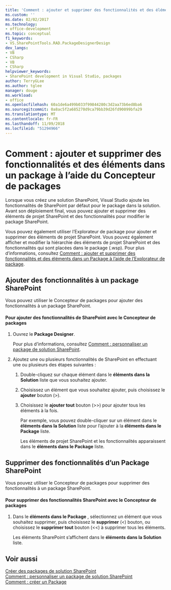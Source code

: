 ```yaml
---
title: 'Comment : ajouter et supprimer des fonctionnalités et des éléments dans un Package à l’aide du Concepteur de packages | Microsoft Docs'
ms.custom: ''
ms.date: 02/02/2017
ms.technology:
- office-development
ms.topic: conceptual
f1_keywords:
- VS.SharePointTools.RAD.PackageDesignerDesign
dev_langs:
- VB
- CSharp
- VB
- CSharp
helpviewer_keywords:
- SharePoint development in Visual Studio, packages
author: TerryGLee
ms.author: tglee
manager: douge
ms.workload:
- office
ms.openlocfilehash: 60a1de6a499b033f99844280c3d2aa73b6ed8ba6
ms.sourcegitcommit: 0a8ac5f2a685270d9ca79bb39d26fd90099bfa29
ms.translationtype: MT
ms.contentlocale: fr-FR
ms.lasthandoff: 11/09/2018
ms.locfileid: "51294966"
---
```

# <a name="how-to-add-and-remove-features-and-items-to-a-package-by-using-the-package-designer"></a>Comment : ajouter et supprimer des fonctionnalités et des éléments dans un package à l’aide du Concepteur de packages
  Lorsque vous créez une solution SharePoint, Visual Studio ajoute les fonctionnalités de SharePoint par défaut pour le package dans la solution. Avant son déploiement final, vous pouvez ajouter et supprimer des éléments de projet SharePoint et des fonctionnalités pour modifier le package SharePoint.  
  
 Vous pouvez également utiliser l’Explorateur de package pour ajouter et supprimer des éléments de projet SharePoint. Vous pouvez également afficher et modifier la hiérarchie des éléments de projet SharePoint et des fonctionnalités qui sont placées dans le package (.wsp). Pour plus d’informations, consultez [Comment : ajouter et supprimer des fonctionnalités et des éléments dans un Package à l’aide de l’Explorateur de package](../sharepoint/how-to-add-and-remove-features-and-items-to-a-package-by-using-the-packaging-explorer.md).  
  
## <a name="add-features-to-a-sharepoint-package"></a>Ajouter des fonctionnalités à un package SharePoint  
 Vous pouvez utiliser le Concepteur de packages pour ajouter des fonctionnalités à un package SharePoint.  
  
#### <a name="to-add-sharepoint-features-with-the-package-designer"></a>Pour ajouter des fonctionnalités de SharePoint avec le Concepteur de packages
  
1. Ouvrez le **Package Designer**.  
  
    Pour plus d’informations, consultez [Comment : personnaliser un package de solution SharePoint](../sharepoint/how-to-customize-a-sharepoint-solution-package.md).  
  
2. Ajoutez une ou plusieurs fonctionnalités de SharePoint en effectuant une ou plusieurs des étapes suivantes :  
  
   1. Double-cliquez sur chaque élément dans le **éléments dans la Solution** liste que vous souhaitez ajouter.  
  
   2. Choisissez un élément que vous souhaitez ajouter, puis choisissez le **ajouter** bouton (>).  
  
   3. Choisissez le **ajouter tout** bouton (>>) pour ajouter tous les éléments à la fois.  
  
      Par exemple, vous pouvez double-cliquer sur un élément dans le **éléments dans la Solution** liste pour l’ajouter à la **éléments dans le Package** liste.  
  
      Les éléments de projet SharePoint et les fonctionnalités apparaissent dans le **éléments dans le Package** liste.  
  
## <a name="remove-features-from-a-sharepoint-package"></a>Supprimer des fonctionnalités d’un Package SharePoint  
 Vous pouvez utiliser le Concepteur de packages pour supprimer des fonctionnalités à un package SharePoint.  
  
#### <a name="to-remove-sharepoint-features-with-the-package-designer"></a>Pour supprimer des fonctionnalités SharePoint avec le Concepteur de packages
  
1.  Dans le **éléments dans le Package** , sélectionnez un élément que vous souhaitez supprimer, puis choisissez le **supprimer** (<) bouton, ou choisissez le **supprimer tout** bouton (<<) à supprimer tous les éléments.  
  
     Les éléments SharePoint s’affichent dans le **éléments dans la Solution** liste.  
  
## <a name="see-also"></a>Voir aussi
 [Créer des packages de solution SharePoint](../sharepoint/creating-sharepoint-solution-packages.md)   
 [Comment : personnaliser un package de solution SharePoint](../sharepoint/how-to-customize-a-sharepoint-solution-package.md)  
 [Comment : créer un Package](https://msdn.microsoft.com/b24be45c-e91d-49bb-afb0-7b265404214b)  
  

